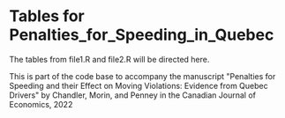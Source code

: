 # Tables for Penalties_for_Speeding_in_Quebec

The tables from file1.R and file2.R
will be directed here.

This is part of the code base to accompany the manuscript 
"Penalties for Speeding and their Effect on Moving Violations: 
Evidence from Quebec Drivers" 
by Chandler, Morin, and Penney in the Canadian Journal of Economics, 2022